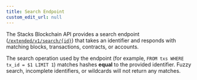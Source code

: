 ```yaml
---
title: Search Endpoint
custom_edit_url: null
---
```


The Stacks Blockchain API provides a search endpoint ([`/extended/v1/search/{id}`](https://docs.hiro.so/api#operation/search_by_id)) that takes an identifier and responds with matching blocks, transactions, contracts, or accounts.

The search operation used by the endpoint (for example, `FROM txs WHERE tx_id = $1 LIMIT 1`) matches hashes **equal** to the provided identifier. Fuzzy search, incomplete identifiers, or wildcards will not return any matches.
